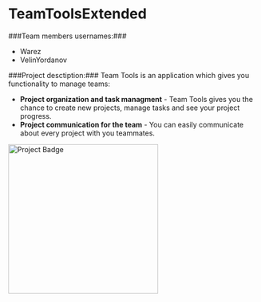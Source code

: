 # TeamToolsExtended
###Team members usernames:###
-   Warez
-   VelinYordanov


###Project desctiption:###
Team Tools is an application which gives you functionality to manage teams:

-  **Project organization and task managment** - Team Tools gives you the chance to create new projects, manage tasks and see your project progress.
-  **Project communication for the team** - You can easily communicate about every project with you teammates.
<img src="https://ci.appveyor.com/api/projects/status/32r7s2skrgm9ubva?svg=true" alt="Project Badge" width="300">
